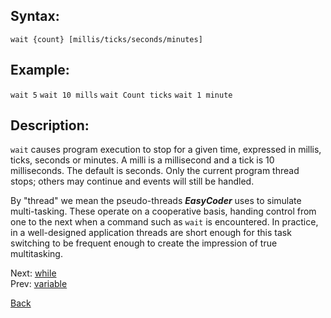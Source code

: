 ## Syntax:
`wait {count} [millis/ticks/seconds/minutes]`

## Example:
`wait 5`
`wait 10 mills`
`wait Count ticks`
`wait 1 minute`

## Description:
`wait` causes program execution to stop for a given time, expressed in millis, ticks, seconds or minutes. A milli is a millisecond and a tick is 10 milliseconds. The default is seconds. Only the current program thread stops; others may continue and events will still be handled.

By "thread" we mean the pseudo-threads **_EasyCoder_** uses to simulate multi-tasking. These operate on a cooperative basis, handing control from one to the next when a command such as `wait` is encountered. In practice, in a well-designed application threads are short enough for this task switching to be frequent enough to create the impression of true multitasking.

Next: [while](while.md)  
Prev: [variable](variable.md)

[Back](../core.md)
